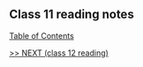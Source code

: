 ## Class 11 reading notes

[Table of Contents](https://wondwosentsige.github.io/code-201-reading-notes/Home)


























[>> NEXT (class 12 reading)](https://wondwosentsige.github.io/code-201-reading-notes/class-12)


